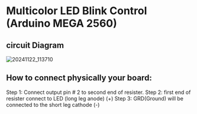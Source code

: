 # Multicolor LED Blink Control (Arduino MEGA 2560)

## circuit Diagram
![20241122_113710](https://github.com/user-attachments/assets/f3b1d594-fed3-439d-bc51-a5ba3b41884f)

## How to connect physically your board:
Step 1: Connect output pin # 2 to second end of resister.
Step 2: first end of resister connect to LED (long leg anode) (+)
Step 3: GRD(Ground) will be connected to the short leg cathode (-)

